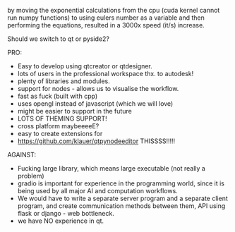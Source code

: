 by moving the exponential calculations from the cpu (cuda kernel cannot run numpy functions) to using eulers number as a variable and then performing the equations, resulted in a 3000x speed (it/s) increase.


Should we switch to qt or pyside2?

PRO:
- Easy to develop using qtcreator or qtdesigner.
- lots of users in the professional workspace thx. to autodesk!
- plenty of libraries and modules.
- support for nodes - allows us to visualise the workflow.
- fast as fuck (built with cpp)
- uses opengl instead of javascript (which we will love)
- might be easier to support in the future
- LOTS OF THEMING SUPPORT!
- cross platform maybeeeeE?
- easy to create extensions for
- https://github.com/klauer/qtpynodeeditor THISSSS!!!!!

AGAINST:
- Fucking large library, which means large executable (not really a problem)
- gradio is important for experience in the programming world, since it is being used by all major AI and computation workflows.
- We would have to write a separate server program and a separate client program, and create communication methods between them, API using flask or django - web bottleneck.
- we have NO experience in qt.


